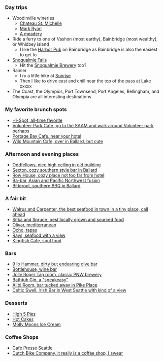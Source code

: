 ### Day trips
- Woodinville wineries
    - [Chateau St. Michelle](http://www.ste-michelle.com/)
    - [Mark Ryan](http://www.markryanwinery.com/)
    - [A meadery](http://www.skyriverbrewing.com/)
- Ride a ferry to one of Vashon (most earthy), Bainbridge (most wealthy), or Whidbey island
    - I like the [Harbor Pub](http://harbourpub.com/) on Bainbridge as Bainbridge is also the easiest to get to
- [Snoqualmie Falls](http://www.snoqualmiefalls.com/)
    - Hit the [Snoqualmie Brewery](http://fallsbrew.com/) too?
- Rainier 
    - I rx a little hike at [Sunrise](http://www.nps.gov/mora/planyourvisit/sunrise.htm)
    - Then I like to drive east and chill near the top of the pass at Lake xxxxx
- The Coast, the Olympics, Port Townsend, Port Angeles, Bellingham, and Olympia are all interesting destinations

### My favorite brunch spots
- [Hi-Spot, all-time favorite](http://www.yelp.com/biz/the-hi-spot-cafe-seattle###query:hi%20spot)
- [Volunteer Park Cafe, go to the SAAM and walk around Volunteer park perhaps](http://www.yelp.com/biz/volunteer-park-cafe-and-marketplace-seattle###query:volunteer%20park%20cafe)
- [Portage Bay Cafe, near your hotel](http://www.yelp.com/biz/portage-bay-caf%C3%A9-seattle-8)
- [Wild Mountain Cafe, over in Ballard, but cute](http://www.yelp.com/biz/wild-mountain-cafe-seattle###query:wild%20mountain)

### Afternoon and evening places
- [Oddfellows, nice high ceiling in old building](http://www.yelp.com/biz/oddfellows-cafe-and-bar-seattle###query:Oddfellows%20Cafe%20%26%20Bar)
- [Sexton, cozy southern style bar in Ballard](http://www.yelp.com/biz/the-sexton-seattle###query:sexton)
- [Row House, cozy place not too far from hotel](http://www.yelp.com/biz/row-house-cafe-seattle)
- [Ba-bar, Asian and Pacific Northwest fusion](http://www.yelp.com/biz/ba-bar-seattle###query:babar%20seattle)
- [Bitteroot, southern BBQ in Ballard](http://www.yelp.com/biz/bitterroot-bbq-seattle###query:Bitterroot%20BBQ)

### A fair bit $$$$
- [Walrus and Carpenter, the best seafood in town in a tiny place, call ahead](http://www.yelp.com/biz/the-walrus-and-the-carpenter-seattle###query:Walrus%20And%20The%20Carpenter)
- [Sitka and Spruce, best locally grown and sourced food](http://www.yelp.com/biz/sitka-and-spruce-seattle###query:sitka%20and%20spruce)
- [Olivar, mediterranean](http://www.yelp.com/biz/olivar-seattle-2)
- [Ocho, tapas](http://www.yelp.com/biz/ocho-seattle###query:ocho)
- [Rays, seafood with a view](http://www.yelp.com/biz/rays-caf%C3%A9-seattle-2###query:Rays%20Boathouse%20Cafe%20%26%20Catering)
- [Kingfish Cafe, soul food](http://www.yelp.com/biz/the-kingfish-cafe-seattle)

### Bars
- [9 lb Hammer, dirty but endearing dive bar](http://www.yelp.com/biz/9-lb-hammer-seattle)
- [Bottlehouse, wine bar](http://www.yelp.com/biz/bottlehouse-seattle###query:bottle%20house)
- [Jolly Roger Tap room, classic PNW brewery](http://www.yelp.com/biz/jolly-roger-taproom-seattle)
- [Bathtub Gin, a "speakeasy"](http://www.yelp.com/biz/bathtub-gin-and-co-seattle)
- [Alibi Room, bar tucked away in Pike Place](http://www.yelp.com/biz/alibi-room-seattle)
- [Celtic Swell, Irish Bar in West Seattle with kind of a view](http://www.yelp.com/biz/the-celtic-swell-seattle)

### Desserts
- [High 5 Pies](http://www.yelp.com/biz/high-5-pie-seattle-3)
- [Hot Cakes](http://www.yelp.com/biz/hot-cakes-molten-chocolate-cakery-seattle)
- [Molly Moons Ice Cream](http://www.yelp.com/biz/molly-moons-ice-cream-seattle-2###query:mollie%20moons)

### Coffee Shops
- [Cafe Presse Seattle](http://www.yelp.com/biz/caf%C3%A9-presse-seattle-2###query:cafe%20presse)
- [Dutch Bike Company, it really is a coffee shop, I swear](http://www.yelp.com/biz/dutch-bike-co-seattle-2###query:dutch%20bike%20company)
